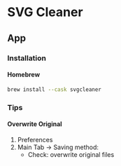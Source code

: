# SVG Cleaner

## App

### Installation

#### Homebrew

```sh
brew install --cask svgcleaner
```

### Tips

#### Overwrite Original

1. Preferences
2. Main Tab -> Saving method:
   - Check: overwrite original files
